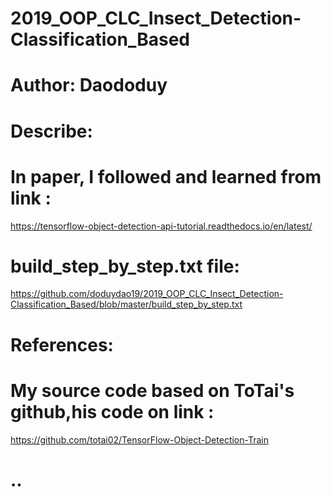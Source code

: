 # 2019_OOP_CLC_Insect_Detection-Classification_Based
# Author: Daododuy
# Describe:
  # In paper, I followed and learned from link : 
  https://tensorflow-object-detection-api-tutorial.readthedocs.io/en/latest/
  
  # build_step_by_step.txt file: 
  https://github.com/doduydao19/2019_OOP_CLC_Insect_Detection-Classification_Based/blob/master/build_step_by_step.txt
	
# References:
  # My source code based on ToTai's github,his code on link : 
  https://github.com/totai02/TensorFlow-Object-Detection-Train
# ..
